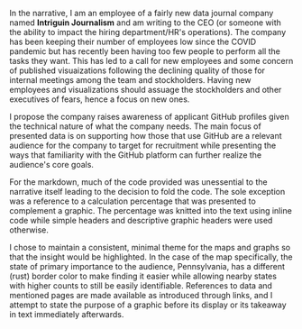 In the narrative, I am an employee of a fairly new data journal company named **Intriguin Journalism** and am writing
to the CEO (or someone with the ability to impact the hiring department/HR's operations).
The company has been keeping their number of employees low since the COVID pandemic but has recently been having too few people to perform all the tasks they want.
This has led to a call for new employees and some concern of published visuaizations following the declining quality of those for internal meetings among the team and stockholders.
Having new employees and visualizations should assuage the stockholders and other executives of fears, hence a focus on new ones.


I propose the company raises awareness of applicant GitHub profiles given the technical nature of what the company needs.
The main focus of presented data is on supporting how those that use GitHub are a relevant audience for the company to target for recruitment while presenting the ways that familiarity with the GitHub platform can further realize the audience's core goals.

For the markdown, much of the code provided was unessential to the narrative itself leading to the decision to fold the code. 
The sole exception was a reference to a calculation percentage that was presented to complement a graphic. 
The percentage was knitted into the text using inline code while simple headers and descriptive graphic headers were used otherwise.

I chose to maintain a consistent, minimal theme for the maps and graphs so that the insight would be highlighted. In the case of the map specifically, the state of primary importance to the audience, Pennsylvania, has a different (rust) border color to make finding it easier while allowing nearby states with higher counts to still be easily identifiable. 
References to data and mentioned pages are made available as introduced through links, and I attempt to state the purpose of a graphic before its display or its takeaway in text immediately afterwards.

  